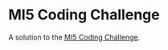# MI5 Coding Challenge
A solution to the [MI5 Coding Challenge](https://www.mi5.gov.uk/careers/opportunities/coding-challenge).
